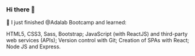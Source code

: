 ### Hi there 👋


📍 I just finished @Adalab Bootcamp and learned:

HTML5, CSS3, Sass, Bootstrap;
JavaScript (with ReactJS) and third-party web services (APIs);
Version control with Git;
Creation of SPAs with React;
Node JS and Express.
<!--
**PatriciaVaqueroSaenz/PatriciaVaqueroSaenz** is a ✨ _special_ ✨ repository because its `README.md` (this file) appears on your GitHub profile.

Here are some ideas to get you started:

- 🔭 I’m currently working on ...
- 🌱 I’m currently learning ...
- 👯 I’m looking to collaborate on ...
- 🤔 I’m looking for help with ...
- 💬 Ask me about ...
- 📫 How to reach me: ...
- 😄 Pronouns: ...
- ⚡ Fun fact: ...
-->
